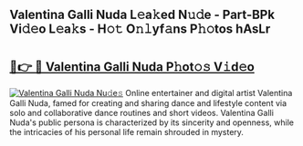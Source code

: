 ## Valentina Galli Nuda L𝚎a𝚔ed N𝚞𝚍e - Part-BPk Vi𝚍𝚎o L𝚎a𝚔s - H𝚘𝚝 O𝚗𝚕yf𝚊ns P𝚑𝚘tos hAsLr

# <h2><a href="http://kfdca0.oniu.top/?m=Valentina+Galli+Nuda">🔗👉 🔴 Valentina Galli Nuda P𝚑ot𝚘𝚜 V𝚒d𝚎o</a></h2>

[![Valentina Galli Nuda Nu𝚍e𝚜](https://i.imgur.com/0qMVB7G.gif)](http://kfdca0.oniu.top/?m=Valentina+Galli+Nuda)
Online entertainer and digital artist Valentina Galli Nuda, famed for creating and sharing dance and lifestyle content via solo and collaborative dance routines and short videos. Valentina Galli Nuda's public persona is characterized by its sincerity and openness, while the intricacies of his personal life remain shrouded in mystery.  
